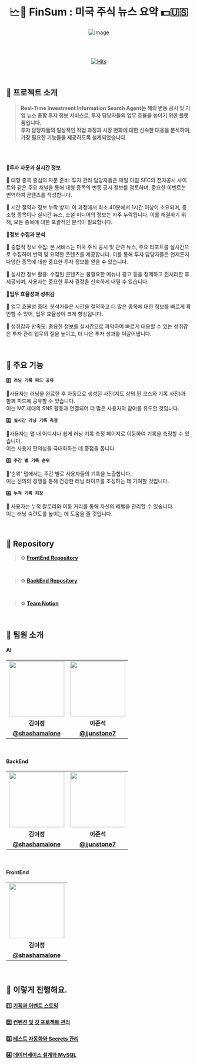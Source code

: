 <div align="center">
    

# 🗠🗽 FinSum : 미국 주식 뉴스 요약 💵🇺🇸

![image](https://github.com/cca-ffodregamdi/.github/assets/61495627/665d47b9-d19d-4234-9a6d-6e876d6312f3)

<br>
<br/>

[![Hits](https://hits.seeyoufarm.com/api/count/incr/badge.svg?url=https%3A%2F%2Fgithub.com%2Fcca-ffodregamdi%2Frunning-hi-back&count_bg=%23FFA49F&title_bg=%23555555&icon=&icon_color=%23E7E7E7&title=views&edge_flat=false)](https://hits.seeyoufarm.com)

</div>

<br>

## 🔻 프로젝트 소개
> **Real-Time Investment Information Search Agent는 해외 변동 공시 및 기업 뉴스 종합 투자 정보 서비스로, 투자 담당자들의 업무 효율을 높이기 위한 플랫폼입니다. </br> 투자 담당자들의 일상적인 작업 과정과 시장 변화에 대한 신속한 대응을 분석하여, 가장 필요한 기능들을 제공하도록 설계되었습니다.**
<br>

<br>

**💙투자 자문과 실시간 정보**

💼 대형 종목 중심의 자문 준비: 투자 관리 담당자들은 매일 아침 SEC의 전자공시 사이트와 같은 주요 채널을 통해 대형 종목의 변동 공시 정보를 검토하며, 중요한 이벤트는 번역하여 콘텐츠를 작성합니다.

💼 시간 절약과 정보 누락 방지: 이 과정에서 최소 40분에서 1시간 이상이 소요되며, 중소형 종목이나 실시간 뉴스, 소셜 미디어의 정보는 자주 누락됩니다. 이를 해결하기 위해, 모든 종목에 대한 포괄적인 분석이 필요합니다.

**💙정보 수집과 분석**

💼 종합적 정보 수집: 본 서비스는 미국 주식 공시 및 관련 뉴스, 주요 리포트를 실시간으로 수집하여 번역 및 요약한 콘텐츠를 제공합니다. 이를 통해 투자 담당자들은 언제든지 다양한 종목에 대한 중요한 투자 정보를 얻을 수 있습니다.

💼 실시간 정보 활용: 수집된 콘텐츠는 불필요한 메뉴나 광고 등을 정제하고 전처리한 후 제공되며, 사용자는 중요한 투자 결정을 신속하게 내릴 수 있습니다.

**💙업무 효율성과 성취감**

💼 업무 효율성 증대: 분석가들은 시간을 절약하고 더 많은 종목에 대한 정보를 빠르게 확인할 수 있어, 업무 효율성이 크게 향상됩니다.

💼 성취감과 만족도: 중요한 정보를 실시간으로 파악하여 빠르게 대응할 수 있는 성취감은 투자 관리 업무의 질을 높이고, 더 나은 투자 성과를 이끌어냅니다.

<br>

## 🔻 주요 기능

**`1️⃣ 러닝 기록 피드 공유`** 

👟사용자는 러닝을 완료한 후 자동으로 생성된 사진(지도 상의 뛴 코스와 기록 사진)과 함께 피드에 공유할 수 있습니다.</br>
이는 MZ 세대의 SNS 활동과 연결되어 더 많은 사용자의 참여를 유도할 것입니다.
</br>

**`2️⃣ 실시간 러닝 기록 측정`**

👟사용자는 앱 내 어디서나 쉽게 러닝 기록 측정 페이지로 이동하여 기록을 측정할 수 있습니다. </br>
이는 사용자 편의성을 극대화하는 데 중점을 둡니다.</br>

**`3️⃣ 주간 별 기록 순위`**

👟'순위' 탭에서는 주간 별로 사용자들의 기록을 노출합니다. </br> 
이는 선의의 경쟁을 통해 건강한 러닝 라이프를 조성하는 데 기여할 것입니다.
</br>

**`4️⃣ 누적 기록 저장`**

👟 사용자는 누적 칼로리와 이동 거리를 통해 자신의 레벨을 관리할 수 있습니다. 
</br>이는 러닝 숙련도를 높이는 데 도움을 줄 것입니다.</br>

<br>

## 🔻 Repository

> ⚙️ **[FrontEnd Repository](https://github.com/cca-ffodregamdi/RunningHi-iOS)**
<br>

> ⚙️ **[BackEnd Repository](https://github.com/cca-ffodregamdi/running-hi-back-v2)**
<br>

> ⚙️ **[Team Notion](https://www.notion.so/hammang/adff9907f8244768b9c080bc519b3a1f?pvs=4)**

<br>

## 👋 팀원 소개

#### AI
<table>
  <tr>
    <td align="center"><a href="https://github.com/shashamalone"><img src="https://avatars.githubusercontent.com/shashamalone" width="150px;" alt="">
    <td align="center"><a href="https://github.com/jjunstone7"><img src="https://avatars.githubusercontent.com/jjunstone7" width="150px;" alt="">
  </tr>
  <tr>
    <td align="center"><strong>김이정</strong></td>
    <td align="center"><strong>이준석</strong></td>
  </tr>
    <tr>
    <td align="center"><a href="https://github.com/shashamalone"><b>@shashamalone</b></td>
    <td align="center"><a href="https://github.com/jjunstone7"><b>@jjunstone7</b></td>
  </tr>
</table>

<br/>


#### BackEnd
<table>
  <tr>
    <td align="center"><a href="https://github.com/shashamalone"><img src="https://avatars.githubusercontent.com/shashamalone" width="150px;" alt="">
    <td align="center"><a href="https://github.com/jjunstone7"><img src="https://avatars.githubusercontent.com/jjunstone7" width="150px;" alt="">
  </tr>
  <tr>
    <td align="center"><strong>김이정</strong></td>
    <td align="center"><strong>이준석</strong></td>
  </tr>
    <tr>
    <td align="center"><a href="https://github.com/shashamalone"><b>@shashamalone</b></td>
    <td align="center"><a href="https://github.com/jjunstone7"><b>@jjunstone7</b></td>
  </tr>
</table>

<br/>


#### FrontEnd
<table>
  <tr>
    <td align="center"><a href="https://github.com/shashamalone"><img src="https://avatars.githubusercontent.com/shashamalone" width="150px;" alt="">
  </tr>
  <tr>
    <td align="center"><strong>김이정</strong></td>
  </tr>
    <tr>
    <td align="center"><a href="https://github.com/shashamalone"><b>@shashamalone</b></td>
  </tr>
</table>

<br/>


## 👟 이렇게 진행해요.

#### 1️⃣ [기획과 이벤트 스토밍](https://github.com/cca-ffodregamdi/running-hi-back-v2/wiki/%EA%B8%B0%ED%9A%8D%EA%B3%BC-%EC%9D%B4%EB%B2%A4%ED%8A%B8-%EC%8A%A4%ED%86%A0%EB%B0%8D)

#### 2️⃣ [컨벤션 및 깃 프로젝트 관리](https://github.com/cca-ffodregamdi/running-hi-back-v2/wiki/%EC%BB%A8%EB%B2%A4%EC%85%98-%EB%B0%8F-%EA%B9%83-%ED%94%84%EB%A1%9C%EC%A0%9D%ED%8A%B8-%EA%B4%80%EB%A6%AC)

#### 3️⃣ [테스트 자동화와 Secrets 관리](https://github.com/cca-ffodregamdi/running-hi-back-v2/wiki/%ED%85%8C%EC%8A%A4%ED%8A%B8-%EC%9E%90%EB%8F%99%ED%99%94%EC%99%80-Secrets-%EA%B4%80%EB%A6%AC)

#### 4️⃣ [데이터베이스 설계와 MySQL](https://github.com/cca-ffodregamdi/running-hi-back-v2/wiki/%EB%8D%B0%EC%9D%B4%ED%84%B0%EB%B2%A0%EC%9D%B4%EC%8A%A4-%EC%84%A4%EA%B3%84%EC%99%80-MySQL)

<br>
